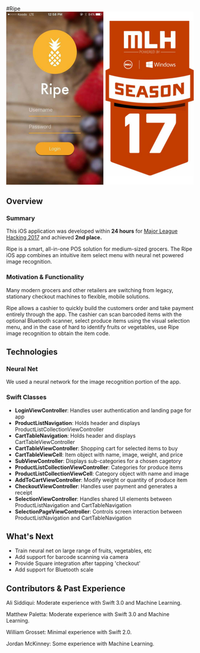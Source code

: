 #Ripe
![](https://github.com/williamgrosset/Ripe/blob/master/Designs/banner.jpg "Ripe")
## Overview

### Summary
This iOS application was developed within **24 hours** for [Major League Hacking 2017](http://17w.hackuvic.com/) and achieved **2nd place.**

Ripe is a smart, all-in-one POS solution for medium-sized grocers. The Ripe iOS app combines an intuitive item select menu with neural net powered image recognition.

### Motivation & Functionality
Many modern grocers and other retailers are switching from legacy, stationary checkout machines to flexible, mobile solutions.

Ripe allows a cashier to quickly build the customers order and take payment entirely through the app. The cashier can scan barcoded items with the optional Bluetooth scanner, select produce items using the visual selection menu, and in the case of hard to identify fruits or vegetables, use Ripe image recognition to obtain the item code.

## Technologies

### Neural Net
We used a neural network for the image recognition portion of the app. 

### Swift Classes
* **LoginViewController**: Handles user authentication and landing page for app
* **ProductListNavigation**: Holds header and displays ProductListCollectionViewController
* **CartTableNavigation**: Holds header and displays CartTableViewController
* **CartTableViewController**: Shopping cart for selected items to buy
* **CartTableViewCell**: Item object with name, image, weight, and price
* **SubViewController**: Displays sub-categories for a chosen cagetory
* **ProductListCollectionViewController**: Categories for produce items
* **ProductListCollectionViewCell**: Category object with name and image
* **AddToCartViewController**: Modify weight or quantity of produce item
* **CheckoutViewController**: Handles user payment and generates a receipt
* **SelectionViewController**: Handles shared UI elements between ProductListNavigation and CartTableNavigation
* **SelectionPageViewController**: Controls screen interaction between ProductListNavigation and CartTableNavigation

## What's Next
* Train neural net on large range of fruits, vegetables, etc
* Add support for barcode scanning via camera
* Provide Square integration after tapping 'checkout'
* Add support for Bluetooth scale

## Contributors & Past Experience
Ali Siddiqui: Moderate experience with Swift 3.0 and Machine Learning.

Matthew Paletta: Moderate experience with Swift 3.0 and Machine Learning.

William Grosset: Minimal experience with Swift 2.0.

Jordan McKinney: Some experience with Machine Learning.
